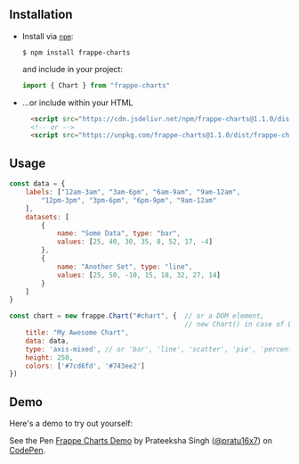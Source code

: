 ## Installation
* Install via [`npm`](https://www.npmjs.com/get-npm):

  ```console
  $ npm install frappe-charts
  ```

  and include in your project:
  ```js
  import { Chart } from "frappe-charts"
  ```

* ...or include within your HTML

  ```html
    <script src="https://cdn.jsdelivr.net/npm/frappe-charts@1.1.0/dist/frappe-charts.min.iife.js"></script>
    <!-- or -->
    <script src="https://unpkg.com/frappe-charts@1.1.0/dist/frappe-charts.min.iife.js"></script>
  ```

## Usage
```js
const data = {
    labels: ["12am-3am", "3am-6pm", "6am-9am", "9am-12am",
        "12pm-3pm", "3pm-6pm", "6pm-9pm", "9am-12am"
    ],
    datasets: [
        {
            name: "Some Data", type: "bar",
            values: [25, 40, 30, 35, 8, 52, 17, -4]
        },
        {
            name: "Another Set", type: "line",
            values: [25, 50, -10, 15, 18, 32, 27, 14]
        }
    ]
}

const chart = new frappe.Chart("#chart", {  // or a DOM element,
                                            // new Chart() in case of ES6 module with above usage
    title: "My Awesome Chart",
    data: data,
    type: 'axis-mixed', // or 'bar', 'line', 'scatter', 'pie', 'percentage'
    height: 250,
    colors: ['#7cd6fd', '#743ee2']
})
```

## Demo
Here's a demo to try out yourself:
<p data-height="299" data-theme-id="light" data-slug-hash="wjKBoq" data-default-tab="js,result"
    data-user="pratu16x7" data-embed-version="2" data-pen-title="Frappe Charts Demo" class="codepen">
    See the Pen <a href="https://codepen.io/pratu16x7/pen/wjKBoq/">Frappe Charts Demo</a>
    by Prateeksha Singh (<a href="https://codepen.io/pratu16x7">@pratu16x7</a>) on
    <a href="https://codepen.io">CodePen</a>.
</p>
<script async src="https://static.codepen.io/assets/embed/ei.js"></script>
